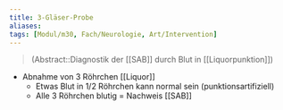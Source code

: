 ```yaml
---
title: 3-Gläser-Probe
aliases: 
tags: [Modul/m30, Fach/Neurologie, Art/Intervention]
---
```

> (Abstract::Diagnostik der [[SAB]] durch Blut in [[Liquorpunktion]])
- Abnahme von 3 Röhrchen [[Liquor]]
	- Etwas Blut in 1/2 Röhrchen kann normal sein (punktionsartifiziell)
	- Alle 3 Röhrchen blutig = Nachweis [[SAB]]